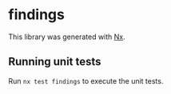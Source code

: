 # findings

This library was generated with [Nx](https://nx.dev).

## Running unit tests

Run `nx test findings` to execute the unit tests.
